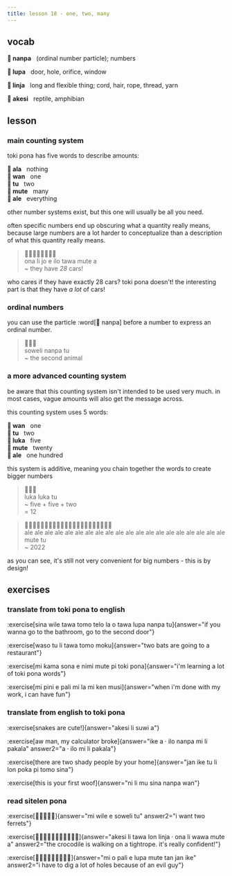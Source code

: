 ```yaml
---
title: lesson 18 - one, two, many
---
```

## vocab
**󱤽 nanpa**&nbsp;&nbsp;&nbsp;(ordinal number particle); numbers

**󱤯 lupa**&nbsp;&nbsp;&nbsp;door, hole, orifice, window

**󱤩 linja**&nbsp;&nbsp;&nbsp;long and flexible thing; cord, hair, rope, thread, yarn

**󱤁 akesi**&nbsp;&nbsp;&nbsp;reptile, amphibian

## lesson
### main counting system
toki pona has five words to describe amounts: 

**󱤂 ala**&nbsp;&nbsp;&nbsp;nothing \
**󱥳 wan**&nbsp;&nbsp;&nbsp;one \
**󱥮 tu**&nbsp;&nbsp;&nbsp;two \
**󱤼 mute**&nbsp;&nbsp;&nbsp;many \
**󱤄 ale**&nbsp;&nbsp;&nbsp;everything

other number systems exist, but this one will usually be all you need.

often specific numbers end up obscuring what a quantity really means, because large numbers are a lot harder to conceptualize than a description of what this quantity really means.

> 󱥆󱤧󱤓󱤉󱤎󱥩󱤼󱤀 \
> ona li jo e ilo tawa mute a \
> ~ they have *28* cars!

who cares if they have exactly 28 cars? toki pona doesn't! the interesting part is that they have *a lot* of cars!

### ordinal numbers
you can use the particle :word[󱤽 nanpa] before a number to express an ordinal number.

> 󱥢󱤽󱥮 \
> soweli nanpa tu \
> ~ the second animal

### a more advanced counting system
be aware that this counting system isn't intended to be used very much. in most cases, vague amounts will also get the message across.

this counting system uses 5 words:

**󱥳 wan**&nbsp;&nbsp;&nbsp;one \
**󱥮 tu**&nbsp;&nbsp;&nbsp;two \
**󱤭 luka**&nbsp;&nbsp;&nbsp;five \
**󱤼 mute**&nbsp;&nbsp;&nbsp;twenty \
**󱤄 ale**&nbsp;&nbsp;&nbsp;one hundred

this system is additive, meaning you chain together the words to create bigger numbers

> 󱤭󱤭󱥮 \
> luka luka tu \
> ~ five + five + two \
> = 12

> 󱤄󱤄󱤄󱤄󱤄󱤄󱤄󱤄󱤄󱤄󱤄󱤄󱤄󱤄󱤄󱤄󱤄󱤄󱤄󱤄󱤼󱥮 \
> ale ale ale ale ale ale ale ale ale ale ale ale ale ale ale ale ale ale ale ale mute tu \
> ~ 2022

as you can see, it's still not very convenient for big numbers - this is by design!

## exercises
### translate from toki pona to english
:exercise[sina wile tawa tomo telo la o tawa lupa nanpa tu]{answer="if you wanna go to the bathroom, go to the second door"}

:exercise[waso tu li tawa tomo moku]{answer="two bats are going to a restaurant"}

:exercise[mi kama sona e nimi mute pi toki pona]{answer="i'm learning a lot of toki pona words"}

:exercise[mi pini e pali mi la mi ken musi]{answer="when i'm done with my work, i can have fun"}

### translate from english to toki pona
:exercise[snakes are cute!]{answer="akesi li suwi a"}

:exercise[aw man, my calculator broke]{answer="ike a · ilo nanpa mi li pakala" answer2="a · ilo mi li pakala"}

:exercise[there are two shady people by your home]{answer="jan ike tu li lon poka pi tomo sina"}

:exercise[this is your first woof]{answer="ni li mu sina nanpa wan"}

### read sitelen pona

:exercise[󱤴󱥷󱤉󱥢󱥮]{answer="mi wile e soweli tu" answer2="i want two ferrets"}

:exercise[󱤁󱤧󱥩󱤬󱤩󱦜󱥆󱤧󱥵󱤼󱤀]{answer="akesi li tawa lon linja · ona li wawa mute a" answer2="the crocodile is walking on a tightrope. it's really confident!"}

:exercise[󱤴󱥄󱥉󱤉󱤯󱤼󱥧󱤑󱤍]{answer="mi o pali e lupa mute tan jan ike" answer2="i have to dig a lot of holes because of an evil guy"}